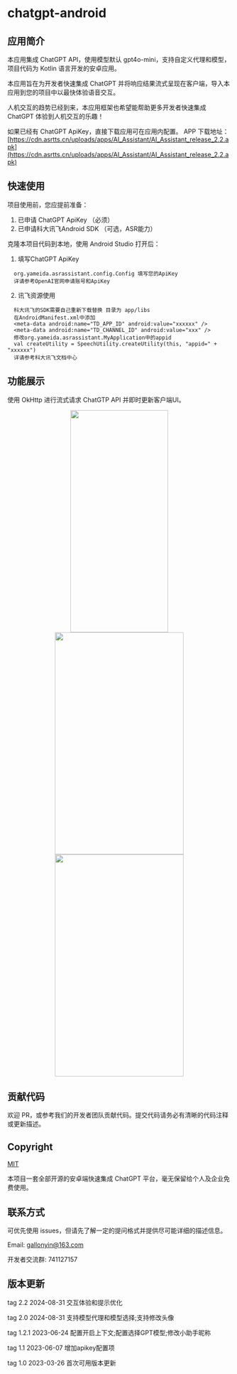 # chatgpt-android

## 应用简介

本应用集成 ChatGPT API，使用模型默认 gpt4o-mini，支持自定义代理和模型，项目代码为 Kotlin 语言开发的安卓应用。

本应用旨在为开发者快速集成 ChatGPT 并将响应结果流式呈现在客户端，导入本应用到您的项目中以最快体验语音交互。

人机交互的趋势已经到来，本应用框架也希望能帮助更多开发者快速集成 ChatGPT 体验到人机交互的乐趣！

如果已经有 ChatGPT ApiKey，直接下载应用可在应用内配置。
APP 下载地址：[https://cdn.asrtts.cn/uploads/apps/AI_Assistant/AI_Assistant_release_2.2.apk](https://cdn.asrtts.cn/uploads/apps/AI_Assistant/AI_Assistant_release_2.2.apk)


## 快速使用

项目使用前，您应提前准备：
1. 已申请 ChatGPT ApiKey （必须）
2. 已申请科大讯飞Android SDK （可选，ASR能力）

克隆本项目代码到本地，使用 Android Studio 打开后：
1. 填写ChatGPT ApiKey
```
  org.yameida.asrassistant.config.Config 填写您的ApiKey
  详请参考OpenAI官网申请账号和ApiKey
```

2. 讯飞资源使用
```
  科大讯飞的SDK需要自己重新下载替换 目录为 app/libs
  在AndroidManifest.xml中添加
  <meta-data android:name="TD_APP_ID" android:value="xxxxxx" />
  <meta-data android:name="TD_CHANNEL_ID" android:value="xxx" />
  修改org.yameida.asrassistant.MyApplication中的appid
  val createUtility = SpeechUtility.createUtility(this, "appid=" + "xxxxxx")
  详请参考科大讯飞文档中心
```

## 功能展示
使用 OkHttp 进行流式请求 ChatGTP API 并即时更新客户端UI。


<p align="center">
<img src="https://github.com/worktool/chatgpt-android/blob/master/images/testviewo1.gif"  height="500" width="220">
<img src="https://github.com/worktool/chatgpt-android/blob/master/images/asrdemo1.png"  height="500" width="290">
<img src="https://github.com/worktool/chatgpt-android/blob/master/images/asrdemo2.png"  height="500" width="290">
</p>

## 贡献代码

欢迎 PR，或参考我们的开发者团队贡献代码。提交代码请务必有清晰的代码注释或更新描述。

## Copyright

[MIT](http://www.opensource.org/licenses/MIT)

本项目一套全部开源的安卓端快速集成 ChatGPT 平台，毫无保留给个人及企业免费使用。

## 联系方式

可优先使用 issues，但请先了解一定的提问格式并提供尽可能详细的描述信息。

Email: gallonyin@163.com

开发者交流群: 741127157

## 版本更新

tag 2.2 2024-08-31 交互体验和提示优化

tag 2.0 2024-08-31 支持模型代理和模型选择;支持修改头像

tag 1.2.1 2023-06-24 配置开启上下文;配置选择GPT模型;修改小助手昵称

tag 1.1 2023-06-07 增加apikey配置项

tag 1.0 2023-03-26 首次可用版本更新




